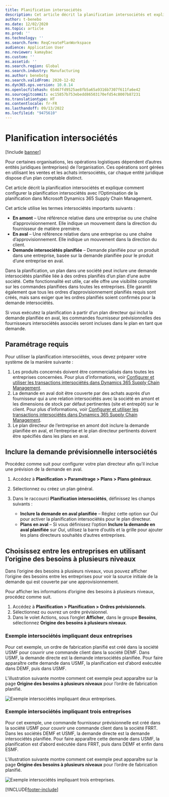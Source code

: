 ```yaml
---
title: Planification intersociétés
description: Cet article décrit la planification intersociétés et explique comment configurer la planification intersociétés avec l’Optimisation de la planification dans Microsoft Dynamics 365 Supply Chain Management.
author: t-benebo
ms.date: 12/02/2020
ms.topic: article
ms.prod: ''
ms.technology: ''
ms.search.form: ReqCreatePlanWorkspace
audience: Application User
ms.reviewer: kamaybac
ms.custom: ''
ms.assetid: ''
ms.search.region: Global
ms.search.industry: Manufacturing
ms.author: benebotg
ms.search.validFrom: 2020-12-02
ms.dyn365.ops.version: 10.0.14
ms.openlocfilehash: 65467fd9525ae8fb5a65a9316b7307f611fa6e42
ms.sourcegitcommit: ec15857b753ebedd86503170efd54c8007b87231
ms.translationtype: HT
ms.contentlocale: fr-FR
ms.lasthandoff: 09/13/2022
ms.locfileid: "9475610"
---
```

# <a name="intercompany-planning"></a>Planification intersociétés

[!include [banner](../../includes/banner.md)]

Pour certaines organisations, les opérations logistiques dépendent d’autres entités juridiques (entreprises) de l’organisation. Ces opérations sont gérées en utilisant les ventes et les achats intersociétés, car chaque entité juridique dispose d’un plan comptable distinct.

Cet article décrit la planification intersociétés et explique comment configurer la planification intersociétés avec l’Optimisation de la planification dans Microsoft Dynamics 365 Supply Chain Management.

Cet article utilise les termes intersociétés importants suivants :

- **En amont** – Une référence relative dans une entreprise ou une chaîne d’approvisionnement. Elle indique un mouvement dans la direction du fournisseur de matière première.
- **En aval** – Une référence relative dans une entreprise ou une chaîne d’approvisionnement. Elle indique un mouvement dans la direction du client.
- **Demande intersociétés planifiée** – Demande planifiée pour un produit dans une entreprise, basée sur la demande planifiée pour le produit d’une entreprise en aval.

Dans la planification, un plan dans une société peut inclure une demande intersociétés planifiée liée à des ordres planifiés d’un plan d’une autre société. Cette fonctionnalité est utile, car elle offre une visibilité complète sur les commandes planifiées dans toutes les entreprises. Elle garantit également que tous les ordres d’approvisionnement planifiés requis sont créés, mais sans exiger que les ordres planifiés soient confirmés pour la demande intersociétés.

Si vous exécutez la planification à partir d’un plan directeur qui inclut la demande planifiée en aval, les commandes fournisseur prévisionnelles des fournisseurs intersociétés associés seront incluses dans le plan en tant que demande.

## <a name="required-setup"></a>Paramétrage requis

Pour utiliser la planification intersociétés, vous devez préparer votre système de la manière suivante :

1. Les produits concernés doivent être commercialisés dans toutes les entreprises concernées. Pour plus d’informations, voir [Configurer et utiliser les transactions intersociétés dans Dynamics 365 Supply Chain Management](/learn/modules/configure-use-intercompany-trade-dyn365-supply-chain-mgmt/).
1. La demande en aval doit être couverte par des achats auprès d’un fournisseur qui a une relation intersociétés avec la société en amont et les dimensions de stock par défaut pertinentes (site et entrepôt) sur le client. Pour plus d’informations, voir [Configurer et utiliser les transactions intersociétés dans Dynamics 365 Supply Chain Management](/learn/modules/configure-use-intercompany-trade-dyn365-supply-chain-mgmt/).
1. Le plan directeur de l’entreprise en amont doit inclure la demande planifiée en aval, et l’entreprise et le plan directeur pertinents doivent être spécifiés dans les plans en aval.

## <a name="include-planned-downstream-demand"></a>Inclure la demande prévisionnelle intersociétés

Procédez comme suit pour configurer votre plan directeur afin qu’il inclue une prévision de la demande en aval.

1. Accédez à **Planification \> Paramétrage \> Plans \> Plans généraux**.
1. Sélectionnez ou créez un plan général.
1. Dans le raccourci **Planification intersociétés**, définissez les champs suivants :

    - **Inclure la demande en aval planifiée** – Réglez cette option sur *Oui* pour activer la planification intersociétés pour le plan directeur.
    - **Plans en aval** – Si vous définissez l’option **Inclure la demande en aval planifiée** sur *Oui*, utilisez la barre d’outils et la grille pour ajouter les plans directeurs souhaités d’autres entreprises.

## <a name="peg-across-companies-by-using-multilevel-pegging"></a>Choisissez entre les entreprises en utilisant l’origine des besoins à plusieurs niveaux

Dans l’origine des besoins à plusieurs niveaux, vous pouvez afficher l’origine des besoins entre les entreprises pour voir la source initiale de la demande qui est couverte par une approvisionnement.

Pour afficher les informations d’origine des besoins à plusieurs niveaux, procédez comme suit.

1. Accédez à **Planification \> Planification \> Ordres prévisionnels**.
1. Sélectionnez ou ouvrez un ordre prévisionnel.
1. Dans le volet Actions, sous l’onglet **Afficher**, dans le groupe **Besoins**, sélectionnez **Origine des besoins à plusieurs niveaux**.

### <a name="intercompany-example-that-involves-two-companies"></a>Exemple intersociétés impliquant deux entreprises

Pour cet exemple, un ordre de fabrication planifié est créé dans la société USMF pour couvrir une commande client dans la société DEMF. Dans USMF, la demande directe est la demande intersociétés planifiée. Pour faire apparaître cette demande dans USMF, la planification est d’abord exécutée dans DEMF, puis dans USMF.

L’illustration suivante montre comment cet exemple peut apparaître sur la page **Origine des besoins à plusieurs niveaux** pour l’ordre de fabrication planifié.

![Exemple intersociétés impliquant deux entreprises.](media/IntercompanyPlanning1.png)

### <a name="intercompany-example-that-involves-three-companies"></a>Exemple intersociétés impliquant trois entreprises

Pour cet exemple, une commande fournisseur prévisionnelle est créé dans la société USMF pour couvrir une commande client dans la société FRRT. Dans les sociétés DEMF et USMF, la demande directe est la demande intersociétés planifiée. Pour faire apparaître cette demande dans USMF, la planification est d’abord exécutée dans FRRT, puis dans DEMF et enfin dans ESMF.

L’illustration suivante montre comment cet exemple peut apparaître sur la page **Origine des besoins à plusieurs niveaux** pour l’ordre de fabrication planifié.

![Exemple intersociétés impliquant trois entreprises.](media/IntercompanyPlanning2.png)

[!INCLUDE[footer-include](../../../includes/footer-banner.md)]
